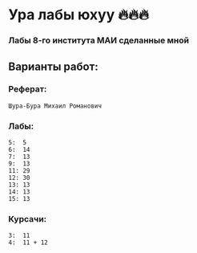 # Ура лабы юхуу 🔥🔥🔥
### Лабы 8-го института МАИ сделанные мной

## Варианты работ:

### Реферат:
```
Шура-Бура Михаил Романович
```

### Лабы: 
```
5:  5
6:  14
7:  13
9:  13
11: 29
12: 30
13: 13
14: 13
15: 13
```

### Курсачи:
```
3:  11
4:  11 + 12
```
